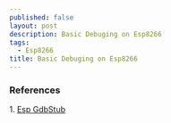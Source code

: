```yaml
---
published: false
layout: post
description: Basic Debuging on Esp8266
tags:
  - Esp8266
title: Basic Debuging on Esp8266
---
```

 <h3>References</h3>
1. <a href="https://github.com/espressif/esp-gdbstub" target="_blank">Esp GdbStub</a>

